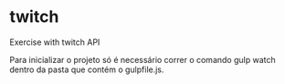 # twitch
Exercise with twitch API


Para inicializar o projeto só é necessário correr o comando gulp watch dentro da pasta que contém o gulpfile.js.
